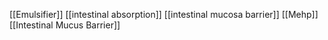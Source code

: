[[Emulsifier]]
[[intestinal absorption]]
[[intestinal mucosa barrier]]
[[Mehp]]
[[Intestinal Mucus Barrier]]
